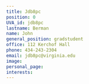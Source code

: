 ```yaml
---
title: Jdb8pc
position: 0
UVA_id: jdb8pc
lastname: Berman
name: John
general_position: gradstudent
office: 112 Kerchof Hall
phone: 434-243-2304
email: jdb8pc@virginia.edu
image: 
personal_page: 
interests: 
---
```



